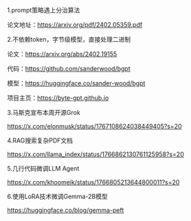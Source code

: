 1.prompt策略遇上分治算法

论文地址：https://arxiv.org/pdf/2402.05359.pdf

2.不依赖token，字节级模型，直接处理二进制

论文：https://arxiv.org/abs/2402.19155

代码：https://github.com/sanderwood/bgpt

模型：https://huggingface.co/sander-wood/bgpt

项目主页：https://byte-gpt.github.io

3.马斯克宣布本周开源Grok

https://x.com/elonmusk/status/1767108624038449405?s=20

4.RAG搜索复杂PDF文档

https://x.com/llama_index/status/1766862130761125958?s=20

5.几行代码微调LLM Agent

https://x.com/khoomeik/status/1766805213644800011?s=20

6.使用LoRA技术微调Gemma-2B模型

https://huggingface.co/blog/gemma-peft

